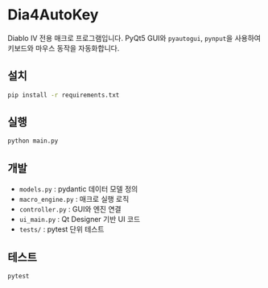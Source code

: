 # Dia4AutoKey

Diablo IV 전용 매크로 프로그램입니다. PyQt5 GUI와 `pyautogui`, `pynput`을 사용하여 키보드와 마우스 동작을 자동화합니다.

## 설치
```bash
pip install -r requirements.txt
```

## 실행
```bash
python main.py
```

## 개발
- `models.py` : pydantic 데이터 모델 정의
- `macro_engine.py` : 매크로 실행 로직
- `controller.py` : GUI와 엔진 연결
- `ui_main.py` : Qt Designer 기반 UI 코드
- `tests/` : pytest 단위 테스트

## 테스트
```bash
pytest
```
